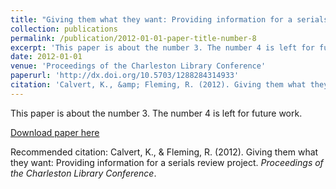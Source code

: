 ```yaml
---
title: "Giving them what they want: Providing information for a serials review proje"
collection: publications
permalink: /publication/2012-01-01-paper-title-number-8
excerpt: 'This paper is about the number 3. The number 4 is left for future work.'
date: 2012-01-01
venue: 'Proceedings of the Charleston Library Conference'
paperurl: 'http://dx.doi.org/10.5703/1288284314933'
citation: 'Calvert, K., &amp; Fleming, R. (2012). Giving them what they want: Providing information for a serials review project. <i>Proceedings of the Charleston Library Conference</i>.'
---
```

This paper is about the number 3. The number 4 is left for future work.

[Download paper here](http://dx.doi.org/10.5703/1288284314933)

Recommended citation: Calvert, K., & Fleming, R. (2012). Giving them what they want: Providing information for a serials review project. <i>Proceedings of the Charleston Library Conference</i>.